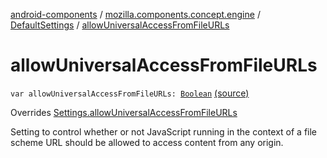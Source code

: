 [android-components](../../index.md) / [mozilla.components.concept.engine](../index.md) / [DefaultSettings](index.md) / [allowUniversalAccessFromFileURLs](./allow-universal-access-from-file-u-r-ls.md)

# allowUniversalAccessFromFileURLs

`var allowUniversalAccessFromFileURLs: `[`Boolean`](https://kotlinlang.org/api/latest/jvm/stdlib/kotlin/-boolean/index.html) [(source)](https://github.com/mozilla-mobile/android-components/blob/master/components/concept/engine/src/main/java/mozilla/components/concept/engine/Settings.kt#L188)

Overrides [Settings.allowUniversalAccessFromFileURLs](../-settings/allow-universal-access-from-file-u-r-ls.md)

Setting to control whether or not JavaScript running in the context of a file scheme URL
should be allowed to access content from any origin.

